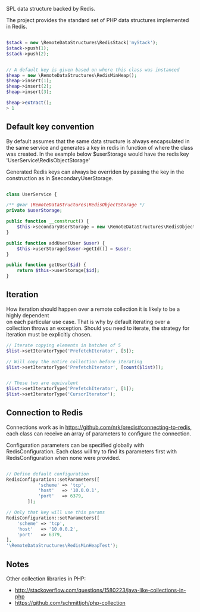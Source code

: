 SPL data structure backed by Redis.


The project provides the standard set of PHP data structures implemented in Redis.

```php

$stack = new \RemoteDataStructures\RedisStack('myStack');
$stack->push(1);
$stack->push(2);


// A default key is given based on where this class was instanced
$heap = new \RemoteDataStructures\RedisMinHeap();
$heap->insert(1);
$heap->insert(2);
$heap->insert(3);

$heap->extract();
> 1

```

## Default key convention

By default assumes that the same data structure is always encapsulated in the same service
and generates a key in redis in function of where the class was created.
In the example below $userStorage would have the redis key 'UserService\RedisObjectStorage'

Generated Redis keys can always be overriden by passing the key in the construction as in
$secondaryUserStorage.

```php

class UserService {

/** @var \RemoteDataStructures\RedisObjectStorage */
private $userStorage;

public function __construct() {
    $this->secondaryUserStorage = new \RemoteDataStructures\RedisObjectStorage('secondary');
}

public function addUser(User $user) {
    $this->userStorage[$user->getId()] = $user;
}

public function getUser($id) {
    return $this->userStorage[$id];
}
```

## Iteration

How iteration should happen over a remote collection it is likely to be a highly dependent  
on each particular use case.
That is why by default iterating over a collection throws an exception. Should you need
to iterate, the strategy for iteration must be explicitly chosen.

```php
// Iterate copying elements in batches of 5
$list->setIteratorType('PrefetchIterator', [5]);

// Will copy the entire collection before iterating
$list->setIteratorType('PrefetchIterator', [count($list)]);


// These two are equivalent
$list->setIteratorType('PrefetchIterator', [1]);
$list->setIteratorType('CursorIterator');
```

## Connection to Redis

Connections work as in https://github.com/nrk/predis#connecting-to-redis, each class can receive
an array of parameters to configure the connection.

Configuration parameters can be specified globally with RedisConfiguration. Each class will
try to find its parameters first with RedisConfiguration when none were provided.


```php

// Define default configuration
RedisConfiguration::setParameters([
            'scheme' => 'tcp',
            'host'   => '10.0.0.1',
            'port'   => 6379,
        ]);

// Only that key will use this params
RedisConfiguration::setParameters([
    'scheme' => 'tcp',
    'host'   => '10.0.0.2',
    'port'   => 6379,
],
'\RemoteDataStructures\RedisMinHeapTest');

```

## Notes

Other collection libraries in PHP:
- http://stackoverflow.com/questions/1580223/java-like-collections-in-php
- https://github.com/schmittjoh/php-collection
